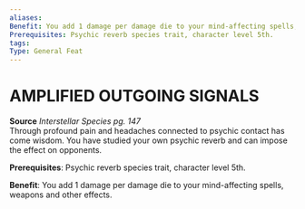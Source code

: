 ```yaml
---
aliases: 
Benefit: You add 1 damage per damage die to your mind-affecting spells, weapons and other effects.
Prerequisites: Psychic reverb species trait, character level 5th.
tags: 
Type: General Feat
---
```

# AMPLIFIED OUTGOING SIGNALS
**Source** _Interstellar Species pg. 147_  
Through profound pain and headaches connected to psychic contact has come wisdom. You have studied your own psychic reverb and can impose the effect on opponents.

**Prerequisites**: Psychic reverb species trait, character level 5th.

**Benefit**: You add 1 damage per damage die to your mind-affecting spells, weapons and other effects.

